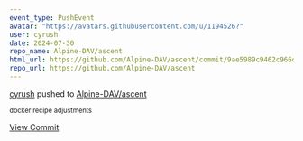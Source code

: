 ```yaml
---
event_type: PushEvent
avatar: "https://avatars.githubusercontent.com/u/1194526?"
user: cyrush
date: 2024-07-30
repo_name: Alpine-DAV/ascent
html_url: https://github.com/Alpine-DAV/ascent/commit/9ae5989c9462c966dcd923dfffccc09f79bbc552
repo_url: https://github.com/Alpine-DAV/ascent
---
```


<a href='https://github.com/cyrush' target='_blank'>cyrush</a> pushed to <a href='https://github.com/Alpine-DAV/ascent' target='_blank'>Alpine-DAV/ascent</a>

<small>docker recipe adjustments</small>

<a href='https://github.com/Alpine-DAV/ascent/commit/9ae5989c9462c966dcd923dfffccc09f79bbc552' target='_blank'>View Commit</a>